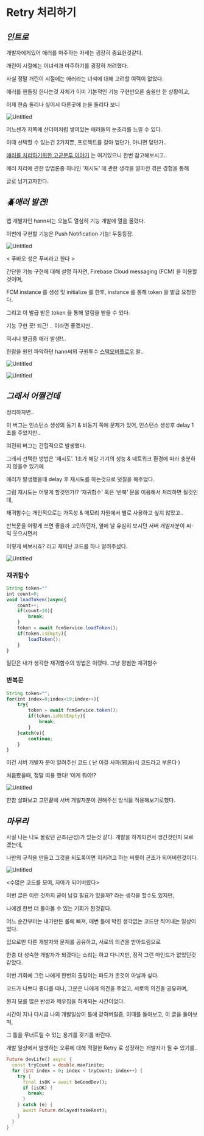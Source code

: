 # Retry 처리하기

## *인트로*

개발자에게있어 애러를 마주하는 자세는 굉장히 중요한것같다.

개린이 시절에는 이녀석과 마주하기를 굉장히 꺼려했다.

사실 정말 개린이 시절에는 애러라는 녀석에 대해 고려할 여력이 없었다.

애러를 핸들링 한다는것 자체가 이미 기본적인 기능 구현만으론 숨쉴만 한 상황이고,

이제 한숨 돌리나 싶어서 다른곳에 눈을 돌리다 보니

![Untitled](Retry%20%E1%84%8E%E1%85%A5%E1%84%85%E1%85%B5%E1%84%92%E1%85%A1%E1%84%80%E1%85%B5%20c4caa643c0c0488ead8518ccd7995e78/Untitled.png)

어느센가 저쪽에 산더미처럼 쌓여있는 애러들의 눈초리를 느낄 수 있다.

이때 선택할 수 있는건 2가지뿐, 프로젝트를 갈아 엎던가, 아니면 덮던가..


[애러를 처리하기위한 고군분투 이야기](https://www.notion.so/Handling-Error-9319b4dea3f5471bb27249b035e4027f?pvs=21) 는 여기있으니 한번 참고해보시고..

애러 처리에 관한 방법론중 하나인 ‘재시도’ 에 관한 생각을 얼마전 겪은 경험을 통해

글로 남기고자한다.

## *🪲애러 발견!*

앱 개발자인 hann씨는 오늘도 열심히 기능 개발에 열을 올렸다.

이번에 구현할 기능은 Push Notification 기능! 두둥등장.

![Untitled](Retry%20%E1%84%8E%E1%85%A5%E1%84%85%E1%85%B5%E1%84%92%E1%85%A1%E1%84%80%E1%85%B5%20c4caa643c0c0488ead8518ccd7995e78/Untitled%201.png)

< 푸바오 성은 푸씨라고 한다 >

간단한 기능 구현에 대해 설명 하자면, Firebase Cloud messaging (FCM) 을 이용할 것이며,

FCM instance 를 생성 및 initialize 를 한후, instance 를 통해 token 을 발급 요청한다.

그리고 이 발급 받은 token 을 통해 알림을 받을 수 있다.

기능 구현 끗! 퇴근! .. 이라면 좋곘지만..

역시나 발급중 애러 발생!!..

한참을 원인 파악하던 hann씨의 구원투수 [스택오버플로우](https://stackoverflow.com/questions/77089496/flutter-apns-token-has-not-been-set-yet-please-ensure-the-apns-token-is-avail) 왈..

![Untitled](Retry%20%E1%84%8E%E1%85%A5%E1%84%85%E1%85%B5%E1%84%92%E1%85%A1%E1%84%80%E1%85%B5%20c4caa643c0c0488ead8518ccd7995e78/Untitled%202.png)

![Untitled](Retry%20%E1%84%8E%E1%85%A5%E1%84%85%E1%85%B5%E1%84%92%E1%85%A1%E1%84%80%E1%85%B5%20c4caa643c0c0488ead8518ccd7995e78/Untitled%203.png)

## *그래서 어쩔건데*

정리하자면..

이 버그는 인스턴스 생성의 동기 & 비동기 쪽에 문제가 있어, 인스턴스 생성후 delay 1초를 주었지만..

여전히 버그는 간헐적으로 발생했다.

그래서 선택한 방법은 ‘재시도’. 1초가 해당 기기의 성능 & 네트워크 환경에 따라 충분하지 않을수 있기에

애러가 발생했을때 delay 후 재시도를 하는것으로 덧칠을 해주었다.

그럼 재시도는 어떻게 할것인가!? ‘재귀함수’  혹은 ‘반복’ 문을 이용해서 처리하면 될것인데,

재귀함수는 개인적으로는 가독성 & 메모리 차원에서 별로 사용하고 싶지 않았고..

반복문을 어떻게 쓰면 좋을까 고민하던차, 옆에 날 유심히 보시던 서버 개발자분이 씨-익 웃으시면서

이렇게 써보시죠? 라고 재미난 코드를 하나 알려주셨다.



![Untitled](Retry%20%E1%84%8E%E1%85%A5%E1%84%85%E1%85%B5%E1%84%92%E1%85%A1%E1%84%80%E1%85%B5%20c4caa643c0c0488ead8518ccd7995e78/Untitled%204.png)

### 재귀함수

```jsx
String token=""
int count=0;
void loadToken()async{
	count++;
	if(count>10){
		break;
	}
	token = await fcmService.loadToken();
	if(token.isEmpty){
		loadToken();
	}
}
```

일단은 내가 생각한 재귀함수의 방법은 이랬다. 그냥 평범한 재귀함수

### 반복문

```jsx
String token="";
for(int index=0;index<10;index++){
	try{
		token = await fcmService.token();
		if(token.isNotEmpty){
			break;
		}
	}catch(e){
		continue;
	}
}
```

이건 서버 개발자 분이 알려주신 코드 ( 난 이걸 사파(邪派)식 코드라고 부른다 )

처음봤을때, 정말 띠용 했다! ‘이게 뭐야!?



![Untitled](Retry%20%E1%84%8E%E1%85%A5%E1%84%85%E1%85%B5%E1%84%92%E1%85%A1%E1%84%80%E1%85%B5%20c4caa643c0c0488ead8518ccd7995e78/Untitled%205.png)

한참 살펴보고 고민끝에 서버 개발자분이 권해주신 방식을 적용해보기로했다.

## *마무리*

 사실 나는 나도 몰랐던 곤조(근성)가 있는것 같다. 개발을 하게되면서 생긴것인지 모르겠는데,

나만의 규칙을 만들고 그것을 되도록이면 지키려고 하는 버릇이 곤조가 되어버린것이다.

![Untitled](Retry%20%E1%84%8E%E1%85%A5%E1%84%85%E1%85%B5%E1%84%92%E1%85%A1%E1%84%80%E1%85%B5%20c4caa643c0c0488ead8518ccd7995e78/Untitled%206.png)

  <수많은 코드를 모여, 자아가 되어버렸다>

이번 글은 이런 것까지 굳이 남길 필요가 있을까? 라는 생각을 할수도 있지만,

나에겐 한번 더 돌아볼 수 있는 기회가 된것같다.

어느 순간부터는 내가만든 룰에 빠져, 매번 틀에 박힌 생각없는 코드만 찍어내는 일상이었다.

입으로만 다른 개발자와 문제를 공유하고, 서로의 의견을 받아드림으로

한층 더 성숙한 개발자가 되겠다는 소리는 하고 다니지만, 정작 그런 마인드가 없었던것 같았다.

이번 기회에 그런 나에게 한번의 출렁이는 파도가 온것이 아닐까 싶다.

코드가 나쁘다 좋다를 떠나, 그분은 나에게 의견을 주었고, 서로의 의견을 공유하며,

뭔지 모를 많은 반성과 깨우침을 하게되는 시간이었다.

시간이 지나 다시금 나의 개발일상이 틀에 갇혀버릴즘, 이때를 돌아보고, 이 글을 돌아보며,

그 틀을 무너트릴 수 있는 용기를 갖기를 바란다.

개발 일상에서 발생하는 오류에 대해 적절한 Retry 로 성장하는 개발자가 될 수 있기를..

```dart
Future devLife() async {
  const tryCount = double.maxFinite;
  for (int index = 0; index < tryCount; index++) {
    try {
      final isOK = await beGoodDev();
      if (isOK) {
        break;
      }
    } catch (e) {
      await Future.delayed(takeRest);
    }
  }
}
```

